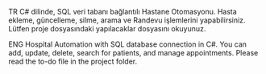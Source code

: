TR
C# dilinde, SQL veri tabanı bağlantılı Hastane Otomasyonu. Hasta ekleme, güncelleme, silme, arama ve Randevu işlemlerini yapabilirsiniz. 
Lütfen proje dosyasındaki yapılacaklar dosyasını okuyunuz.

ENG
Hospital Automation with SQL database connection in C#. You can add, update, delete, search for patients, and manage appointments. Please read the to-do file in the project folder.
